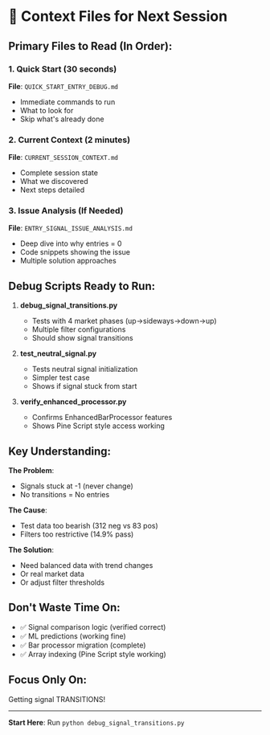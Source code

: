# 📂 Context Files for Next Session

## Primary Files to Read (In Order):

### 1. Quick Start (30 seconds)
**File**: `QUICK_START_ENTRY_DEBUG.md`
- Immediate commands to run
- What to look for
- Skip what's already done

### 2. Current Context (2 minutes)
**File**: `CURRENT_SESSION_CONTEXT.md`
- Complete session state
- What we discovered
- Next steps detailed

### 3. Issue Analysis (If Needed)
**File**: `ENTRY_SIGNAL_ISSUE_ANALYSIS.md`
- Deep dive into why entries = 0
- Code snippets showing the issue
- Multiple solution approaches

## Debug Scripts Ready to Run:

1. **debug_signal_transitions.py**
   - Tests with 4 market phases (up→sideways→down→up)
   - Multiple filter configurations
   - Should show signal transitions

2. **test_neutral_signal.py**
   - Tests neutral signal initialization
   - Simpler test case
   - Shows if signal stuck from start

3. **verify_enhanced_processor.py**
   - Confirms EnhancedBarProcessor features
   - Shows Pine Script style access working

## Key Understanding:

**The Problem**: 
- Signals stuck at -1 (never change)
- No transitions = No entries

**The Cause**:
- Test data too bearish (312 neg vs 83 pos)
- Filters too restrictive (14.9% pass)

**The Solution**:
- Need balanced data with trend changes
- Or real market data
- Or adjust filter thresholds

## Don't Waste Time On:
- ✅ Signal comparison logic (verified correct)
- ✅ ML predictions (working fine)
- ✅ Bar processor migration (complete)
- ✅ Array indexing (Pine Script style working)

## Focus Only On:
Getting signal TRANSITIONS!

---
**Start Here**: Run `python debug_signal_transitions.py`
